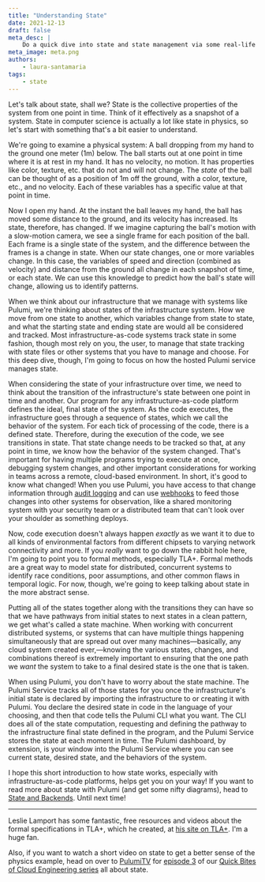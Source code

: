 ```yaml
---
title: "Understanding State"
date: 2021-12-13
draft: false
meta_desc: |
    Do a quick dive into state and state management via some real-life physics.
meta_image: meta.png
authors:
    - laura-santamaria
tags:
    - state
---
```


Let's talk about state, shall we? State is the collective properties of the
system from one point in time. Think of it effectively as a snapshot of a
system. State in computer science is actually a lot like state in physics, so
let's start with something that's a bit easier to understand.

We're going to examine a physical system: A ball dropping from my hand to the
ground one meter (1m) below. The ball starts out at one point in time where it
is at rest in my hand. It has no velocity, no motion. It has properties like
color, texture, etc. that do not and will not change. The _state_ of the ball
can be thought of as a position of 1m off the ground, with a color, texture,
etc., and no velocity. Each of these variables has a specific value at that
point in time.

Now I open my hand. At the instant the ball leaves my hand, the ball has moved
some distance to the ground, and its velocity has increased. Its state,
therefore, has changed. If we imagine capturing the ball's motion with a
slow-motion camera, we see a single frame for each position of the ball. Each
frame is a single state of the system, and the difference between the frames is
a change in state. When our state changes, one or more variables change. In this
case, the variables of speed and direction (combined as velocity) and distance
from the ground all change in each snapshot of time, or each state. We can use
this knowledge to predict how the ball's state will change, allowing us to
identify patterns.

When we think about our infrastructure that we manage with systems like Pulumi,
we're thinking about states of the infrastructure system. How we move from one
state to another, which variables change from state to state, and what the
starting state and ending state are would all be considered and tracked. Most
infrastructure-as-code systems track state in some fashion, though most rely on
you, the user, to manage that state tracking with state files or other systems
that you have to manage and choose. For this deep dive, though, I'm going to
focus on how the hosted Pulumi service manages state.

When considering the state of your infrastructure over time, we need to think
about the transition of the infrastructure's state between one point in time and
another. Our program for any infrastructure-as-code platform defines the ideal,
final state of the system. As the code executes, the infrastructure goes through
a sequence of states, which we call the behavior of the system. For each tick of
processing of the code, there is a defined state. Therefore, during the
execution of the code, we see transitions in state. That state change needs to
be tracked so that, at any point in time, we know how the behavior of the system
changed. That's important for having multiple programs trying to execute at
once, debugging system changes, and other important considerations for working
in teams across a remote, cloud-based environment. In short, it's good to know
what changed! When you use Pulumi, you have access to that change information
through [audit logging](https://www.pulumi.com/docs/pulumi-cloud/audit-logs/)
and can use [webhooks](https://www.pulumi.com/docs/pulumi-cloud/webhooks/) to
feed those changes into other systems for observation, like a shared monitoring
system with your security team or a distributed team that can't look over your
shoulder as something deploys.

Now, code execution doesn't always happen *exactly* as we want it to due to all
kinds of environmental factors from different chipsets to varying network
connectivity and more. If you *really* want to go down the rabbit hole here, I'm
going to point you to formal methods, especially TLA+. Formal methods are a
great way to model state for distributed, concurrent systems to identify race
conditions, poor assumptions, and other common flaws in temporal logic. For now,
though, we're going to keep talking about state in the more abstract sense.

Putting all of the states together along with the transitions they can have so
that we have pathways from initial states to next states in a clean pattern, we
get what's called a state machine. When working with concurrent distributed
systems, or systems that can have multiple things happening simultaneously that
are spread out over many machines&mdash;basically, any cloud system created
ever,&mdash;knowing the various states, changes, and combinations thereof is
extremely important to ensuring that the one path we *want* the system to take
to a final desired state is the one that is taken.

When using Pulumi, you don't have to worry about the state machine. The Pulumi
Service tracks all of those states for you once the infrastructure's initial
state is declared by importing the infrastructure to or creating it with Pulumi.
You declare the desired state in code in the language of your choosing, and then
that code tells the Pulumi CLI what you want. The CLI does all of the state
computation, requesting and defining the pathway to the infrastructure final
state defined in the program, and the Pulumi Service stores the state at each
moment in time. The Pulumi dashboard, by extension, is your window into the
Pulumi Service where you can see current state, desired state, and the behaviors
of the system.

I hope this short introduction to how state works, especially with
infrastructure-as-code platforms, helps get you on your way! If you want to read
more about state with Pulumi (and get some nifty diagrams), head to
[State and Backends](/docs/iac/concepts/state-and-backends/). Until
next time!

---

Leslie Lamport has some fantastic, free resources and videos about the formal
specifications in TLA+, which he created, at [his site on TLA+](http://lamport.azurewebsites.net/tla/tla.html). I'm a huge fan.

Also, if you want to watch a short video on state to get a better sense of the
physics example, head on over to
[PulumiTV](https://www.youtube.com/c/PulumiTV/videos) for [episode
3](https://youtu.be/u2C71uF0rdM) of our [Quick Bites of Cloud Engineering
series](https://youtube.com/playlist?list=PLyy8Vx2ZoWlohOiedbaQqT5xYRkcDsm10)
all about state.
